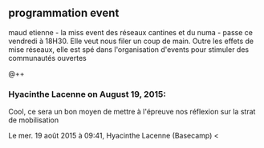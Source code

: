 ## programmation event



maud etienne - la miss event des réseaux cantines et du numa - passe ce
vendredi à 18H30. Elle veut nous filer un coup de main. Outre les effets de
mise réseaux, elle est spé dans l'organisation d'events pour stimuler des
communautés ouvertes  
  
@++



### **Hyacinthe Lacenne** on August 19, 2015:



Cool, ce sera un bon moyen de mettre à l'épreuve nos réflexion sur la strat  
de mobilisation  
  
Le mer. 19 août 2015 à 09:41, Hyacinthe Lacenne (Basecamp) &lt;



